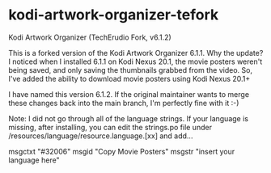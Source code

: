 # kodi-artwork-organizer-tefork
Kodi Artwork Organizer (TechErudio Fork, v6.1.2)

This is a forked version of the Kodi Artwork Organizer 6.1.1. Why the update? I noticed when I installed 6.1.1 on Kodi Nexus 20.1, 
the movie posters weren't being saved, and only saving the thumbnails grabbed from the video.
So, I've added the ability to download movie posters using Kodi Nexus 20.1+

I have named this version 6.1.2. If the original maintainer wants to merge these changes back into the main branch, I'm perfectly fine with it :-)

Note: I did not go through all of the language strings. If your language is missing, after installing, you can edit the strings.po file under /resources/language/resource.language.[xx] and add...

msgctxt "#32006"
msgid "Copy Movie Posters"
msgstr "insert your language here"

